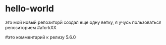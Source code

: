 # hello-world
это мой новый репозиторй
создал еще одну ветку, я учусь пользоваться репозиторием
#aforkXX



#это комментарий к релизу 5.6.0

